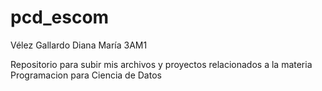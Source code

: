 # pcd_escom
Vélez Gallardo Diana María
3AM1

Repositorio para subir mis archivos y proyectos relacionados a la materia Programacion para
Ciencia de Datos 
